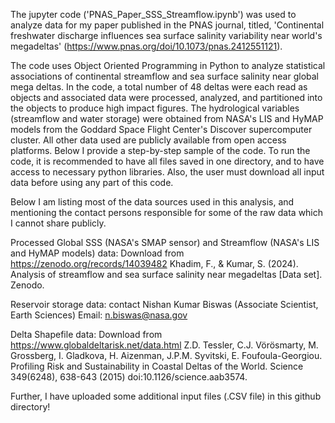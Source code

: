 The jupyter code ('PNAS_Paper_SSS_Streamflow.ipynb') was used to analyze data for my paper published in the PNAS journal, titled, 'Continental freshwater discharge influences sea surface salinity variability near world's megadeltas' (https://www.pnas.org/doi/10.1073/pnas.2412551121).

The code uses Object Oriented Programming in Python to analyze statistical associations of continental streamflow and sea surface salinity near global mega deltas. In the code, a total number of 48 deltas were each read as objects and associated data were processed, analyzed, and partitioned into the objects to produce high impact figures. The hydrological variables (streamflow and water storage) were obtained from NASA's LIS and HyMAP models from the Goddard Space Flight Center's Discover supercomputer cluster. All other data used are publicly available from open access platforms. Below I provide a step-by-step sample of the code. To run the code, it is recommended to have all files saved in one directory, and to have access to necessary python libraries. Also, the user must download all input data before using any part of this code.

Below I am listing most of the data sources used in this analysis, and mentioning the contact persons responsible for some of the raw data which I cannot share publicly.

Processed Global SSS (NASA's SMAP sensor) and Streamflow (NASA's LIS and HyMAP models) data: Download from https://zenodo.org/records/14039482 Khadim, F., & Kumar, S. (2024). Analysis of streamflow and sea surface salinity near megadeltas [Data set]. Zenodo.

Reservoir storage data: contact Nishan Kumar Biswas (Associate Scientist, Earth Sciences) Email: n.biswas@nasa.gov

Delta Shapefile data: Download from https://www.globaldeltarisk.net/data.html Z.D. Tessler, C.J. Vörösmarty, M. Grossberg, I. Gladkova, H. Aizenman, J.P.M. Syvitski, E. Foufoula-Georgiou. Profiling Risk and Sustainability in Coastal Deltas of the World. Science 349(6248), 638-643 (2015) doi:10.1126/science.aab3574.

Further, I have uploaded some additional input files (.CSV file) in this github directory!
